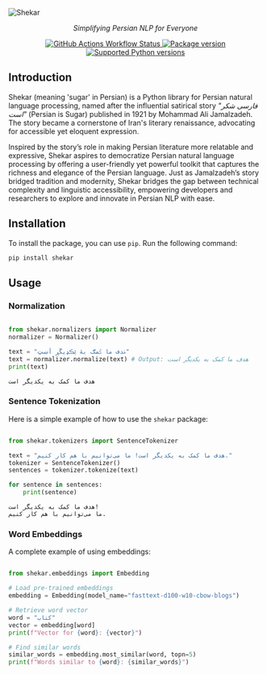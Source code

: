 
![Shekar](https://amirivojdan.io/wp-content/uploads/2025/01/shekar-lib.png)

<p align="center">
    <em>Simplifying Persian NLP for Everyone</em>
</p>

<p align="center">
 <a href="https://img.shields.io/github/actions/workflow/status/amirivojdan/shekar/test.yml" target="_blank">
 <img alt="GitHub Actions Workflow Status" src="https://img.shields.io/github/actions/workflow/status/amirivojdan/shekar/test.yml?color=00A693">
</a>
<a href="https://pypi.org/project/shekar" target="_blank">
    <img src="https://img.shields.io/pypi/v/shekar?color=00A693" alt="Package version">
</a>

<a href="https://pypi.org/project/shekar" target="_blank">
    <img src="https://img.shields.io/python/required-version-toml?tomlFilePath=https%3A%2F%2Fraw.githubusercontent.com%2Famirivojdan%2Fshekar%2Frefs%2Fheads%2Fmain%2Fpyproject.toml&color=00A693" alt="Supported Python versions">
</a>
</p>

## Introduction

Shekar (meaning 'sugar' in Persian) is a Python library for Persian natural language processing, named after the influential satirical story *"فارسی شکر است"* (Persian is Sugar) published in 1921 by Mohammad Ali Jamalzadeh.
The story became a cornerstone of Iran's literary renaissance, advocating for accessible yet eloquent expression.

Inspired by the story’s role in making Persian literature more relatable and expressive, Shekar aspires to democratize Persian natural language processing by offering a user-friendly yet powerful toolkit that captures the richness and elegance of the Persian language. Just as Jamalzadeh’s story bridged tradition and modernity, Shekar bridges the gap between technical complexity and linguistic accessibility, empowering developers and researchers to explore and innovate in Persian NLP with ease.

## Installation

To install the package, you can use `pip`. Run the following command:

```bash
pip install shekar
```

## Usage

### Normalization

```python

from shekar.normalizers import Normalizer
normalizer = Normalizer()

text = "ۿدف ما ػمګ بۀ ێڪډيڱڕ أښټ"
text = normalizer.normalize(text) # Output: هدف ما کمک به یکدیگر است
print(text)
```
```output
هدف ما کمک به یکدیگر است
```

### Sentence Tokenization

Here is a simple example of how to use the `shekar` package:

```python

from shekar.tokenizers import SentenceTokenizer

text = "هدف ما کمک به یکدیگر است! ما می‌توانیم با هم کار کنیم."
tokenizer = SentenceTokenizer()
sentences = tokenizer.tokenize(text)

for sentence in sentences:
    print(sentence)
```

```output
هدف ما کمک به یکدیگر است!
ما می‌توانیم با هم کار کنیم.
```

### Word Embeddings

A complete example of using embeddings:

```python

from shekar.embeddings import Embedding

# Load pre-trained embeddings
embedding = Embedding(model_name="fasttext-d100-w10-cbow-blogs")

# Retrieve word vector
word = "کتاب"
vector = embedding[word]
print(f"Vector for {word}: {vector}")

# Find similar words
similar_words = embedding.most_similar(word, topn=5)
print(f"Words similar to {word}: {similar_words}")

```

